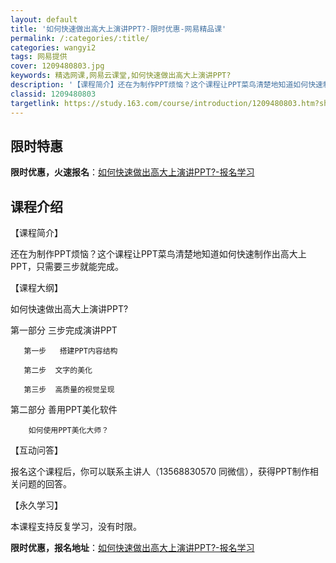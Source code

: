 ```yaml
---
layout: default
title: '如何快速做出高大上演讲PPT?-限时优惠-网易精品课'
permalink: /:categories/:title/
categories: wangyi2
tags: 网易提供
cover: 1209480803.jpg
keywords: 精选网课,网易云课堂,如何快速做出高大上演讲PPT?
description: '【课程简介】还在为制作PPT烦恼？这个课程让PPT菜鸟清楚地知道如何快速制作出高大上PPT，只需要三步就能完成。【课程大'
classid: 1209480803
targetlink: https://study.163.com/course/introduction/1209480803.htm?share=1&shareId=1025206652&utm_campaign=share&utm_medium=iphoneShare&utm_source=&utm_u=1025206652
---
```


## 限时特惠

**限时优惠，火速报名**：[如何快速做出高大上演讲PPT?-报名学习](https://study.163.com/course/introduction/1209480803.htm?share=1&shareId=1025206652&utm_campaign=share&utm_medium=iphoneShare&utm_source=&utm_u=1025206652)

## 课程介绍

【课程简介】

还在为制作PPT烦恼？这个课程让PPT菜鸟清楚地知道如何快速制作出高大上PPT，只需要三步就能完成。

【课程大纲】

如何快速做出高大上演讲PPT?

第一部分  三步完成演讲PPT

       第一步   搭建PPT内容结构

       第二步  文字的美化

       第三步  高质量的视觉呈现

第二部分  善用PPT美化软件

        如何使用PPT美化大师？

 【互动问答】

  报名这个课程后，你可以联系主讲人（13568830570 同微信），获得PPT制作相关问题的回答。

【永久学习】

本课程支持反复学习，没有时限。

**限时优惠，报名地址**：[如何快速做出高大上演讲PPT?-报名学习](https://study.163.com/course/introduction/1209480803.htm?share=1&shareId=1025206652&utm_campaign=share&utm_medium=iphoneShare&utm_source=&utm_u=1025206652)

